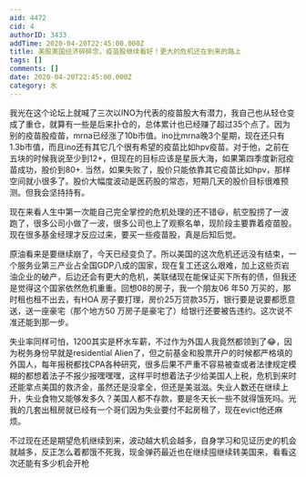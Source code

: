 ```yaml
---
aid: 4472
cid: 4
authorID: 3433
addTime: 2020-04-20T22:45:00.000Z
title: 美股美国经济碎碎念，疫苗股继续看好！更大的危机还在到来的路上
tags: []
comments: []
date: 2020-04-20T22:45:00.000Z
category: 水
---
```


我光在这个论坛上就喊了三次以INO为代表的疫苗股大有潜力，我自己也从轻仓变成了重仓，就算有一些是后来扑仓的，总体累计也已经赚了超过35个点了。因为别的疫苗股疫苗，mrna已经涨了10b市值。ino比mrna晚3个星期，现在还只有1.3b市值，而且ino还有其它几个很有希望的疫苗比如hpv疫苗。对于他，之前在五块的时候我说至少到12+，但现在的目标应该是星辰大海，如果第四季度新冠疫苗成功，股价到80+. 当然，如果失败了，股价只能依靠其它疫苗比如hpv，那样空间就小很多了。股价大幅度波动是医药股的常态，短期几天的股价目标很难预测。但我会坚持持有。

现在来看人生中第一次能自己完全掌控的危机处理的还不错😃，航空股捞了一波跑了，很多公司小做了一波，很多公司也上了观察名单，现阶段主要靠着疫苗股。现在很多基金经理才反应过来，要买一些疫苗股，真是后知后觉。

原油看来是要继续崩了，今天已经变负了。所以美国的这次危机还远没有结束，一个服务业第三产业占全国GDP八成的国家，现在复工还这么艰难，加上这些页岩油企业的破产，后边还会有更大的危机，美联储现在能保证买下所有的债，但我还是觉得这个国家依然危机重重。回想08的房子，我一个朋友06 年50 万买的，那时租也租不出去，有HOA 房子要打理，房价25万贷款35万，银行要是说要都愿意送，送一座豪宅（那个地方50 万房子是豪宅了）给银行还要被告违约。这次说不准还能到那一步。

失业率同样可怕，1200其实是杯水车薪，不过作为外国人我竟然都领到了😂，因为税务身份早就是residential Alien了，但之前基金和股票开户的时候都严格填的外国人，每年报税都找CPA各种研究，很多后果不严重不容易被查或者法律规定模糊的都想着法子不报少报嘿嘿嘿，这样平时想着法子少给美国人上税，危机到来时还能拿点美国的救济金，虽然还是没拿全，但还是美滋滋。失业人数还在继续上升，失业食物又能够发多久？美国人都不存款，要是冬天长一些不就得饿死吗。光我的几套出租房就已经有一个哥们因为失业要付不起房租了，现在evict他还麻烦。

不过现在还是期望危机继续到来，波动越大机会越多，自身学习和见证历史的机会就越多，反正怎么着都饿不死我，现金弹药最近也在继续囤继续转美国来，看看这次还能有多少机会开枪
